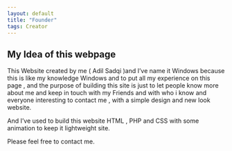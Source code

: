 ```yaml
---
layout: default
title: "Founder"
tags: Creator
---
```


## My Idea of this webpage

This Website created by me ( Adil Sadqi )and I’ve name it Windows because this is like my knowledge Windows and to put all my experience on this page , and the purpose of building this site is just to let people know more about me and keep in touch with my Friends and with who i know and everyone interesting to contact me , with a simple design and new look website.

And I’ve used to build this website HTML , PHP and CSS with some animation to keep it lightweight site.

Please feel free to contact me.
